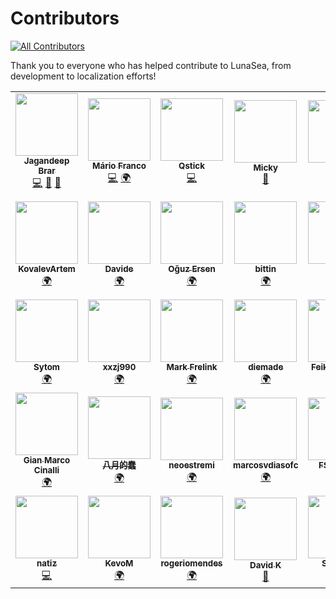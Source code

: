 # Contributors

<!-- prettier-ignore-start -->
<!-- markdownlint-disable -->
<!-- ALL-CONTRIBUTORS-BADGE:START - Do not remove or modify this section -->
[![All Contributors](https://img.shields.io/badge/all_contributors-37-orange.svg?style=flat-square)](#contributors-)
<!-- ALL-CONTRIBUTORS-BADGE:END -->
<!-- markdownlint-restore -->
<!-- prettier-ignore-end -->

Thank you to everyone who has helped contribute to LunaSea, from development to localization efforts!

<!-- ALL-CONTRIBUTORS-LIST:START - Do not remove or modify this section -->
<!-- prettier-ignore-start -->
<!-- markdownlint-disable -->
<table>
  <tr>
    <td align="center"><a href="https://www.jagandeepbrar.io"><img src="https://avatars.githubusercontent.com/u/3048295?v=4?s=100" width="100px;" alt=""/><br /><sub><b>Jagandeep Brar</b></sub></a><br /><a href="https://github.com/JagandeepBrar/LunaSea/commits?author=JagandeepBrar" title="Code">💻</a> <a href="#design-JagandeepBrar" title="Design">🎨</a> <a href="#ideas-JagandeepBrar" title="Ideas, Planning, & Feedback">🤔</a></td>
    <td align="center"><a href="https://github.com/lightglitch"><img src="https://avatars.githubusercontent.com/u/196953?v=4?s=100" width="100px;" alt=""/><br /><sub><b>Mário Franco</b></sub></a><br /><a href="https://github.com/JagandeepBrar/LunaSea/commits?author=lightglitch" title="Code">💻</a> <a href="#translation-lightglitch" title="Translation">🌍</a></td>
    <td align="center"><a href="https://github.com/Qstick"><img src="https://avatars.githubusercontent.com/u/376117?v=4?s=100" width="100px;" alt=""/><br /><sub><b>Qstick</b></sub></a><br /><a href="https://github.com/JagandeepBrar/LunaSea/commits?author=Qstick" title="Code">💻</a></td>
    <td align="center"><a href="https://github.com/AliMickey"><img src="https://avatars.githubusercontent.com/u/60691199?v=4?s=100" width="100px;" alt=""/><br /><sub><b>Micky</b></sub></a><br /><a href="https://github.com/JagandeepBrar/LunaSea/commits?author=AliMickey" title="Documentation">📖</a></td>
    <td align="center"><a href="http://www.xrths.fr"><img src="https://avatars.githubusercontent.com/u/40337934?v=4?s=100" width="100px;" alt=""/><br /><sub><b>xrths</b></sub></a><br /><a href="https://github.com/JagandeepBrar/LunaSea/commits?author=xrths" title="Documentation">📖</a></td>
    <td align="center"><a href="https://pythonexplainedto.me/"><img src="https://avatars.githubusercontent.com/u/41962737?v=4?s=100" width="100px;" alt=""/><br /><sub><b>Patrik Hauguth</b></sub></a><br /><a href="#translation-Phaugt" title="Translation">🌍</a></td>
    <td align="center"><a href="https://liberapay.com/kingu/"><img src="https://avatars.githubusercontent.com/u/13802408?v=4?s=100" width="100px;" alt=""/><br /><sub><b>Allan Nordhøy</b></sub></a><br /><a href="#translation-comradekingu" title="Translation">🌍</a></td>
    <td align="center"><a href="https://github.com/cpt-kuesel"><img src="https://avatars.githubusercontent.com/u/79487102?v=4?s=100" width="100px;" alt=""/><br /><sub><b>cpt-kuesel</b></sub></a><br /><a href="#translation-cpt-kuesel" title="Translation">🌍</a></td>
  </tr>
  <tr>
    <td align="center"><a href="https://github.com/KovalevArtem"><img src="https://avatars.githubusercontent.com/u/36500228?v=4?s=100" width="100px;" alt=""/><br /><sub><b>KovalevArtem</b></sub></a><br /><a href="#translation-KovalevArtem" title="Translation">🌍</a></td>
    <td align="center"><a href="https://github.com/iFelix18"><img src="https://avatars.githubusercontent.com/u/19800006?v=4?s=100" width="100px;" alt=""/><br /><sub><b>Davide</b></sub></a><br /><a href="#translation-iFelix18" title="Translation">🌍</a></td>
    <td align="center"><a href="https://ersen.srht.site/"><img src="https://avatars.githubusercontent.com/u/88676873?v=4?s=100" width="100px;" alt=""/><br /><sub><b>Oğuz Ersen</b></sub></a><br /><a href="#translation-ersen0" title="Translation">🌍</a></td>
    <td align="center"><a href="https://github.com/bittin"><img src="https://avatars.githubusercontent.com/u/43197?v=4?s=100" width="100px;" alt=""/><br /><sub><b>bittin</b></sub></a><br /><a href="#translation-bittin" title="Translation">🌍</a></td>
    <td align="center"><a href="https://github.com/almontegil"><img src="https://avatars.githubusercontent.com/u/68232356?v=4?s=100" width="100px;" alt=""/><br /><sub><b>Gil</b></sub></a><br /><a href="#translation-almontegil" title="Translation">🌍</a></td>
    <td align="center"><a href="https://github.com/TheSander562"><img src="https://avatars.githubusercontent.com/u/14059770?v=4?s=100" width="100px;" alt=""/><br /><sub><b>Sander Lambrechts</b></sub></a><br /><a href="#translation-TheSander562" title="Translation">🌍</a></td>
    <td align="center"><a href="https://github.com/Guilhermerrrr"><img src="https://avatars.githubusercontent.com/u/92966143?v=4?s=100" width="100px;" alt=""/><br /><sub><b>Guilhermerrrr</b></sub></a><br /><a href="#translation-Guilhermerrrr" title="Translation">🌍</a></td>
    <td align="center"><a href="https://github.com/Ben-Wallner"><img src="https://avatars.githubusercontent.com/u/24373331?v=4?s=100" width="100px;" alt=""/><br /><sub><b>Ben Biber</b></sub></a><br /><a href="#translation-Ben-Wallner" title="Translation">🌍</a></td>
  </tr>
  <tr>
    <td align="center"><a href="https://github.com/Sytom"><img src="https://avatars.githubusercontent.com/u/30535521?v=4?s=100" width="100px;" alt=""/><br /><sub><b>Sytom</b></sub></a><br /><a href="#translation-Sytom" title="Translation">🌍</a></td>
    <td align="center"><a href="https://xxzj990.top"><img src="https://avatars.githubusercontent.com/u/5134154?v=4?s=100" width="100px;" alt=""/><br /><sub><b>xxzj990</b></sub></a><br /><a href="#translation-xxzj990" title="Translation">🌍</a></td>
    <td align="center"><a href="https://www.openflixr.com"><img src="https://avatars.githubusercontent.com/u/3245077?v=4?s=100" width="100px;" alt=""/><br /><sub><b>Mark Frelink</b></sub></a><br /><a href="#translation-mfrelink" title="Translation">🌍</a></td>
    <td align="center"><a href="https://github.com/diemade"><img src="https://avatars.githubusercontent.com/u/174809?v=4?s=100" width="100px;" alt=""/><br /><sub><b>diemade</b></sub></a><br /><a href="#translation-diemade" title="Translation">🌍</a></td>
    <td align="center"><a href="https://feikojoosten.com"><img src="https://avatars.githubusercontent.com/u/10920052?v=4?s=100" width="100px;" alt=""/><br /><sub><b>Feiko Joosten</b></sub></a><br /><a href="#translation-FeikoJoosten" title="Translation">🌍</a></td>
    <td align="center"><a href="https://github.com/TheMaxul"><img src="https://avatars.githubusercontent.com/u/2436527?v=4?s=100" width="100px;" alt=""/><br /><sub><b>TheMaxul</b></sub></a><br /><a href="#translation-TheMaxul" title="Translation">🌍</a></td>
    <td align="center"><a href="https://lisacintosh.itch.io"><img src="https://avatars.githubusercontent.com/u/6952213?v=4?s=100" width="100px;" alt=""/><br /><sub><b>Maxime Leroy</b></sub></a><br /><a href="#translation-Lisapple" title="Translation">🌍</a></td>
    <td align="center"><a href="https://github.com/vc5"><img src="https://avatars.githubusercontent.com/u/13097192?v=4?s=100" width="100px;" alt=""/><br /><sub><b>Vincent</b></sub></a><br /><a href="#translation-vc5" title="Translation">🌍</a></td>
  </tr>
  <tr>
    <td align="center"><a href="https://github.com/gmcinalli"><img src="https://avatars.githubusercontent.com/u/9024983?v=4?s=100" width="100px;" alt=""/><br /><sub><b>Gian Marco Cinalli</b></sub></a><br /><a href="#translation-gmcinalli" title="Translation">🌍</a></td>
    <td align="center"><a href="https://www.issacc.top/"><img src="https://avatars.githubusercontent.com/u/17275050?v=4?s=100" width="100px;" alt=""/><br /><sub><b>八月的蠢</b></sub></a><br /><a href="#translation-issaccv" title="Translation">🌍</a></td>
    <td align="center"><a href="https://github.com/neoestremi"><img src="https://avatars.githubusercontent.com/u/1340877?v=4?s=100" width="100px;" alt=""/><br /><sub><b>neoestremi</b></sub></a><br /><a href="#translation-neoestremi" title="Translation">🌍</a></td>
    <td align="center"><a href="https://github.com/marcosvdiasofc"><img src="https://avatars.githubusercontent.com/u/96720080?v=4?s=100" width="100px;" alt=""/><br /><sub><b>marcosvdiasofc</b></sub></a><br /><a href="#translation-marcosvdiasofc" title="Translation">🌍</a></td>
    <td align="center"><a href="https://liberapay.com/FSCorrupt/donate"><img src="https://avatars.githubusercontent.com/u/45659314?v=4?s=100" width="100px;" alt=""/><br /><sub><b>FSCorrupt</b></sub></a><br /><a href="#translation-fscorrupt" title="Translation">🌍</a></td>
    <td align="center"><a href="https://github.com/iHunterX"><img src="https://avatars.githubusercontent.com/u/16854718?v=4?s=100" width="100px;" alt=""/><br /><sub><b>iHunterX</b></sub></a><br /><a href="#translation-iHunterX" title="Translation">🌍</a></td>
    <td align="center"><a href="https://github.com/Brokeos"><img src="https://avatars.githubusercontent.com/u/8388746?v=4?s=100" width="100px;" alt=""/><br /><sub><b>Brokeos</b></sub></a><br /><a href="#translation-Brokeos" title="Translation">🌍</a></td>
    <td align="center"><a href="https://github.com/punchy98"><img src="https://avatars.githubusercontent.com/u/12002902?v=4?s=100" width="100px;" alt=""/><br /><sub><b>Michael Maldonado</b></sub></a><br /><a href="#translation-punchy98" title="Translation">🌍</a></td>
  </tr>
  <tr>
    <td align="center"><a href="https://github.com/natiz"><img src="https://avatars.githubusercontent.com/u/3515888?v=4?s=100" width="100px;" alt=""/><br /><sub><b>natiz</b></sub></a><br /><a href="https://github.com/JagandeepBrar/LunaSea/commits?author=natiz" title="Code">💻</a></td>
    <td align="center"><a href="https://github.com/KevoM"><img src="https://avatars.githubusercontent.com/u/8274366?v=4?s=100" width="100px;" alt=""/><br /><sub><b>KevoM</b></sub></a><br /><a href="#translation-KevoM" title="Translation">🌍</a></td>
    <td align="center"><a href="https://github.com/rogeriomendes"><img src="https://avatars.githubusercontent.com/u/1494503?v=4?s=100" width="100px;" alt=""/><br /><sub><b>rogeriomendes</b></sub></a><br /><a href="#translation-rogeriomendes" title="Translation">🌍</a></td>
    <td align="center"><a href="http://www.paddez.com/"><img src="https://avatars.githubusercontent.com/u/587220?v=4?s=100" width="100px;" alt=""/><br /><sub><b>David K</b></sub></a><br /><a href="#design-Irishsmurf" title="Design">🎨</a></td>
    <td align="center"><a href="https://github.com/Slam4uk"><img src="https://avatars.githubusercontent.com/u/78175288?v=4?s=100" width="100px;" alt=""/><br /><sub><b>Slam4uk</b></sub></a><br /><a href="#translation-Slam4uk" title="Translation">🌍</a></td>
  </tr>
</table>

<!-- markdownlint-restore -->
<!-- prettier-ignore-end -->

<!-- ALL-CONTRIBUTORS-LIST:END -->

